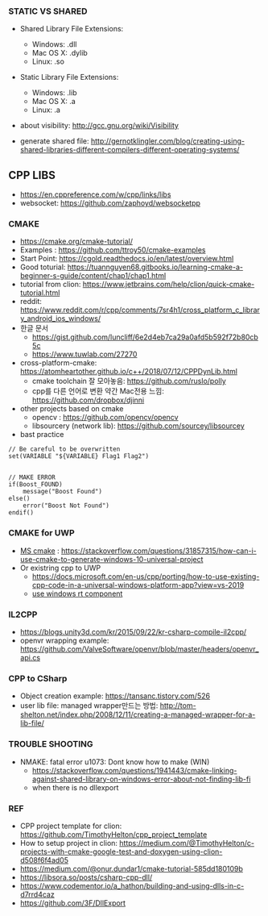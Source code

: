 ### STATIC VS SHARED
* Shared Library File Extensions:
  * Windows: .dll
  * Mac OS X: .dylib
  * Linux: .so

* Static Library File Extensions:
  * Windows: .lib
  * Mac OS X: .a
  * Linux: .a
  
* about visibility: http://gcc.gnu.org/wiki/Visibility
* generate shared file: http://gernotklingler.com/blog/creating-using-shared-libraries-different-compilers-different-operating-systems/
  
## CPP LIBS
* https://en.cppreference.com/w/cpp/links/libs
* websocket: https://github.com/zaphoyd/websocketpp

### CMAKE 
* https://cmake.org/cmake-tutorial/
* Examples : https://github.com/ttroy50/cmake-examples
* Start Point: https://cgold.readthedocs.io/en/latest/overview.html
* Good toturial: https://tuannguyen68.gitbooks.io/learning-cmake-a-beginner-s-guide/content/chap1/chap1.html
* tutorial from clion: https://www.jetbrains.com/help/clion/quick-cmake-tutorial.html
* reddit: https://www.reddit.com/r/cpp/comments/7sr4h1/cross_platform_c_library_android_ios_windows/
* 한글 문서
   * https://gist.github.com/luncliff/6e2d4eb7ca29a0afd5b592f72b80cb5c
   * https://www.tuwlab.com/27270
* cross-platform-cmake: https://atomheartother.github.io/c++/2018/07/12/CPPDynLib.html
   * cmake toolchain 잘 모아놓음: https://github.com/ruslo/polly
   * cpp를 다른 언어로 변환 약간 Mac전용 느낌: https://github.com/dropbox/djinni  
* other projects based on cmake
   * opencv : https://github.com/opencv/opencv
   * libsourcery (network lib): https://github.com/sourcey/libsourcey
* bast practice
```
// Be careful to be overwritten
set(VARIABLE "${VARIABLE} Flag1 Flag2")


// MAKE ERROR
if(Boost_FOUND)
    message("Boost Found")
else()
    error("Boost Not Found")
endif()

```

### CMAKE for UWP
* [MS cmake](https://github.com/Microsoft/CMake) : https://stackoverflow.com/questions/31857315/how-can-i-use-cmake-to-generate-windows-10-universal-project
* Or existring cpp to UWP
   * https://docs.microsoft.com/en-us/cpp/porting/how-to-use-existing-cpp-code-in-a-universal-windows-platform-app?view=vs-2019
   * [use windows rt component](https://stackoverflow.com/questions/33489924/can-you-use-c-dlls-in-c-sharp-code-in-a-uwp)
   
   


### IL2CPP
* https://blogs.unity3d.com/kr/2015/09/22/kr-csharp-compile-il2cpp/
* openvr wrapping example: https://github.com/ValveSoftware/openvr/blob/master/headers/openvr_api.cs


### CPP to CSharp
* Object creation example: https://tansanc.tistory.com/526
* user lib file: managed wrapper만드는 방법: http://tom-shelton.net/index.php/2008/12/11/creating-a-managed-wrapper-for-a-lib-file/


### TROUBLE SHOOTING
* NMAKE: fatal error u1073: Dont know how to make (WIN)
   * https://stackoverflow.com/questions/1941443/cmake-linking-against-shared-library-on-windows-error-about-not-finding-lib-fi
   * when there is no dllexport


### REF
* CPP project template for clion: https://github.com/TimothyHelton/cpp_project_template
* How to setup project in clion: https://medium.com/@TimothyHelton/c-projects-with-cmake-google-test-and-doxygen-using-clion-d508f6f4ad05
* https://medium.com/@onur.dundar1/cmake-tutorial-585dd180109b
* https://libsora.so/posts/csharp-cpp-dll/
* https://www.codementor.io/a_hathon/building-and-using-dlls-in-c-d7rrd4caz
* https://github.com/3F/DllExport
